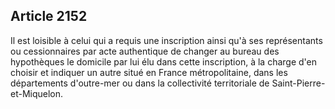 Article 2152
----
Il est loisible à celui qui a requis une inscription ainsi qu'à ses
représentants ou cessionnaires par acte authentique de changer au bureau des
hypothèques le domicile par lui élu dans cette inscription, à la charge d'en
choisir et indiquer un autre situé en France métropolitaine, dans les
départements d'outre-mer ou dans la collectivité territoriale de
Saint-Pierre-et-Miquelon.
